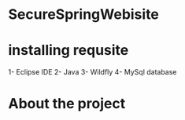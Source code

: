 # SecureSpringWebisite

# installing requsite
1- Eclipse IDE 
2- Java
3- Wildfly
4- MySql database

# About the project


